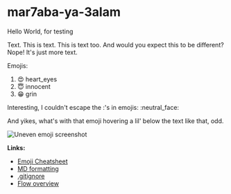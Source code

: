 # mar7aba-ya-3alam
Hello World, for testing

Text. This is text. This is text too.
And would you expect this to be different? Nope! It's just more text.


Emojis:

1. :heart_eyes: heart_eyes
2. :innocent:   innocent
3. :grin:       grin

Interesting, I couldn't escape the :'s in emojis: \:neutral_face\:

And yikes, what's with that emoji hovering a lil' below the text like that, odd.

![Uneven emoji screenshot](https://cloud.githubusercontent.com/assets/8397813/15456739/bdc7cca4-202e-11e6-80bd-9f783683ca5e.png)

**Links:** 

* [Emoji Cheatsheet](http://www.emoji-cheat-sheet.com/)
* [MD formatting](https://help.github.com/articles/basic-writing-and-formatting-syntax/)
* [.gitignore](https://help.github.com/articles/ignoring-files/)
* [Flow overview](https://guides.github.com/overviews/flow/)
